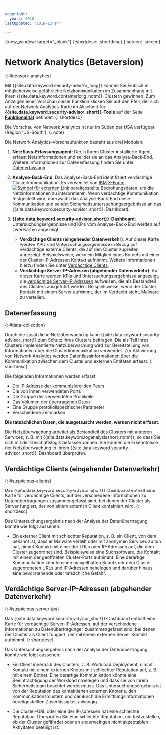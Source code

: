 ```yaml
---

copyright:
  years: 2018
lastupdated: "2018-12-14"

---
```


{:new_window: target="_blank"}
{:shortdesc: .shortdesc}
{:screen: .screen}

# Network Analytics (Betaversion)
{: #network-analytics}


Mit {{site.data.keyword.security-advisor_long}} können Sie Einblick in möglicherweise gefährliche Netzkommunikation im Zusammenhang mit Ihren {{site.data.keyword.containerlong_notm}}-Clustern gewinnen. Zum Anzeigen einer Vorschau dieser Funktion klicken Sie auf den Pfeil, der sich auf der Network Analytics-Karte im Abschnitt für **{{site.data.keyword.security-advisor_short}}-Tools** auf der Seite [**Funktionalität**](https://cloud.ibm.com/security-advisor#/capabilities) befindet.
{: shortdesc}

Die Vorschau von Network Analytics ist nur im Süden der USA verfügbar (Region 'US-South').
{: note}

Die Network Analytics-Vorschaufunktion besteht aus drei Modulen:

1. **Netzfluss-Erfassungsagent**: Der in Ihrem Cluster installierte Agent erfasst Netzinformationen und sendet sie an das Analyse-Back-End. Weitere Informationen zur Datenerfassung finden Sie unter [Datenerfassung](#data-collection).

2. **Analyse-Back-End**: Das Analyse-Back-End identifiziert verdächtige Clusterkommunikation. Es verwendet von [IBM X-Force![Symbol für externen Link](../../icons/launch-glyph.svg "Symbol für externen Link")](https://www.ibm.com/security/xforce) bereitgestellte Bedrohungsdaten, um die Netzinformationen zu interpretieren. Wenn verdächtige Kommunikation festgestellt wird, überwacht das Analyse-Back-End diese Kommunikation und sendet Sicherheitsuntersuchungsergebnisse an das {{site.data.keyword.security-advisor_short}}-Dashboard.

3. **{{site.data.keyword.security-advisor_short}}-Dashboard**: Untersuchungsergebnisse und KPIs vom Analyse-Back-End werden auf zwei Karten angezeigt:

   - **Verdächtige Clients (eingehender Datenverkehr)**: Auf dieser Karte werden KPIs und Untersuchungsergebnisse in Bezug auf verdächtige externe Clients, die auf den Cluster zugreifen, angezeigt. Beispielsweise, wenn ein Mitglied eines Botnets mit einer der Cluster-IP-Adressen Kontakt aufnimmt. Weitere Informationen hierzu finden Sie unter [Verdächtige Clients](#suspicious-clients).
   - **Verdächtige Server-IP-Adressen (abgehender Datenverkehr)**: Auf dieser Karte werden KPIs und Untersuchungsergebnisse angezeigt, die [verdächtige Server-IP-Adressen](#suspicious-server-ips) aufweisen, die als Bestandteil des Clusters ausgeführt werden. Beispielsweise, wenn der Cluster Kontakt mit einem Server aufnimmt, der im Verdacht steht, Malware zu verteilen.


## Datenerfassung
{: #data-collection}

Durch die zusätzliche Netzüberwachung kann {{site.data.keyword.security-advisor_short}} zum Schutz Ihres Clusters beitragen. Die als Teil Ihres Clusters implementierte Netzüberwachung wird zur Bereitstellung von Informationen über die Clusterkommunikation verwendet. Zur Aktivierung von Network Analytics werden Datenflussinformationen über die Kommunikation zwischen dem Cluster und externen Entitäten erfasst.
{: shortdesc}

Die folgenden Informationen werden erfasst:

* Die IP-Adresse der kommunizierenden Peers
* Die von ihnen verwendeten Ports
* Die Gruppe der verwendeten Protokolle
* Das Volumen der übertragenen Daten
* Eine Gruppe protokollspezifischer Parameter
* Verschiedene Zeitmarken

**Die tatsächlichen Daten, die ausgetauscht werden, werden nicht erfasst**.

Die Netzüberwachung arbeitet als Bestandteil des Clusters mit anderen Services, z. B. mit {{site.data.keyword.loganalysisshort_notm}}, so dass Sie sich mit der Geschäftslogik befassen können. Sie können die Erkenntnisse der Netzüberwachung in Ihrem {{site.data.keyword.security-advisor_short}}-Dashboard überprüfen.


## Verdächtige Clients (eingehender Datenverkehr)
{: #suspicious-clients}

Das {{site.data.keyword.security-advisor_short}}-Dashboard enthält eine Karte für verdächtige Clients, auf der verschiedene Informationen zu Datenübertragungen zusammengefasst sind, bei denen der Cluster als Server fungiert, der von einem externen Client kontaktiert wird.
{: shortdesc}

Das Untersuchungsergebnis nach der Analyse der Datenübertragung könnte wie folgt aussehen:

- Ein externer Client mit schlechter Reputation, z. B. ein Client, von dem bekannt ist, dass er Malware verteilt oder mit anonymen Services zu tun hat, nimmt Kontakt mit einer der URLs oder IP-Adressen auf, die dem Cluster zugeordnet sind. Beispielsweise eine Suchsoftware, die Kontakt mit einem der geöffneten Cluster-Ports aufnimmt. Eine derartige Kommunikation könnte einen mangelhaften Schutz der dem Cluster zugeordneten URLs und IP-Adressen nahelegen und darüber hinaus eine bevorstehende oder tatsächliche Gefahr.


## Verdächtige Server-IP-Adressen (abgehender Datenverkehr)
{: #suspicious-server-ips}

Das {{site.data.keyword.security-advisor_short}}-Dashboard enthält eine Karte für verdächtige Server-IP-Adressen, auf der verschiedene Informationen zu Datenübertragungen zusammengefasst sind, bei denen der Cluster als Client fungiert, der mit einem externen Server Kontakt aufnimmt.
{: shortdesc}

Das Untersuchungsergebnis nach der Analyse der Datenübertragung könnte wie folgt aussehen:

- Ein Client innerhalb des Clusters, z. B. Workload Deployment, nimmt Kontakt mit einem externen Knoten mit schlechter Reputation auf, z. B. mit einem Botnet. Eine derartige Kommunikation könnte eine Beeinträchtigung der Workload nahelegen und dass sie von Ihrem Sicherheitsteam beachtet werden muss. Das Untersuchungsergebnis ist von der Reputation des kontaktierten externen Knotens, den Kommunikationsmustern und der durch die Ermittlungsinformationen bereitgestellten Zuverlässigkeit abhängig.

- Die Cluster-URL oder eine der IP-Adressen hat eine schlechte Reputation. Überprüfen Sie eine schlechte Reputation, um festzustellen, ob der Cluster gefährdet oder an anderweitigen nicht akzeptablen Aktivitäten beteiligt ist.
